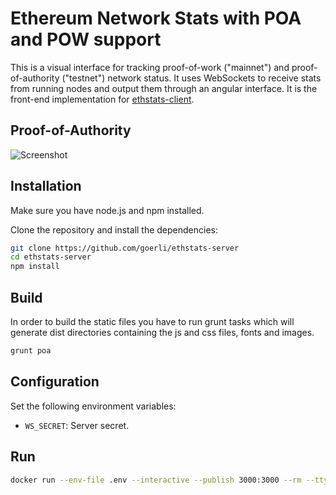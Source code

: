# Ethereum Network Stats with POA and POW support

This is a visual interface for tracking proof-of-work ("mainnet") and proof-of-authority ("testnet") network status. It uses WebSockets to receive stats from running nodes and output them through an angular interface. It is the front-end implementation for [ethstats-client](https://github.com/goerli/ethstats-client).

## Proof-of-Authority

![Screenshot](src/images/screenshot-poa.png "Screenshot POA")

## Installation

Make sure you have node.js and npm installed.

Clone the repository and install the dependencies:

```bash
git clone https://github.com/goerli/ethstats-server
cd ethstats-server
npm install
```

## Build

In order to build the static files you have to run grunt tasks which will generate dist directories containing the js and css files, fonts and images.

```bash
grunt poa
```

## Configuration

Set the following environment variables:

* `WS_SECRET`: Server secret.

## Run

```bash
docker run --env-file .env --interactive --publish 3000:3000 --rm --tty hemilabs/ethstats-server:master
```
